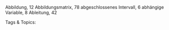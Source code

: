 Abbildung, 12
Abbildungsmatrix, 78
abgeschlossenes Intervall, 6
abhängige Variable, 8
Ableitung, 42

   Tags & Topics:
   